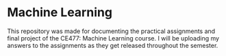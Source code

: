 # Machine Learning

This repository was made for documenting the practical assignments and final project of the CE477: Machine Learning course.
I will be uploading my answers to the assignments as they get released throughout the semester.